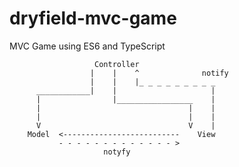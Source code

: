 # dryfield-mvc-game

MVC Game using ES6 and TypeScript


                       Controller
                      |    |    ^              notify
                      |    |    |_ _ _ _ _ _ _ _ _  
          ____________|    |                     |  
          |                |_________________    |
          |                                 |    |
          |                                 |    |
          V                                 V    |
        Model  <--------------------------    View
               - - - - - - - - - - - - - >
                         notyfy

